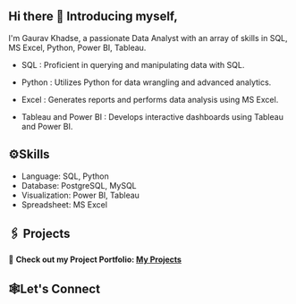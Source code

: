 ## Hi there 👋 Introducing myself,

I'm Gaurav Khadse, a passionate Data Analyst with an array of skills in SQL, MS Excel, Python, Power BI, Tableau.

- SQL : Proficient in querying and manipulating data with SQL.

- Python : Utilizes Python for data wrangling and advanced analytics.

- Excel : Generates reports and performs data analysis using MS Excel.

- Tableau and Power BI : Develops interactive dashboards using Tableau and Power BI.


## ⚙️Skills

- Language: SQL, Python
- Database: PostgreSQL, MySQL
- Visualization: Power BI, Tableau
- Spreadsheet: MS Excel

## 🖇️ Projects  
🔗 **Check out my Project Portfolio: [My Projects](https://github.com/Gaurav-Khadse?tab=repositories)** 

## 🕸️Let's Connect

